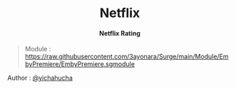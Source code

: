 <h1 align="center">Netflix</h1>
<h4 align="center">Netflix Rating</h4>

> Module : https://raw.githubusercontent.com/3ayonara/Surge/main/Module/EmbyPremiere/EmbyPremiere.sgmodule


Author : [@yichahucha](https://github.com/yichahucha) 
